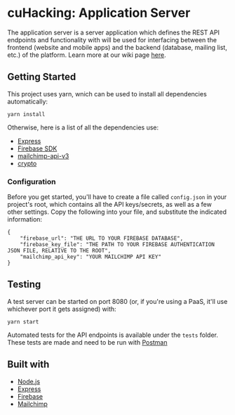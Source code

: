 # cuHacking: Application Server
The application server is a server application which defines the REST API endpoints and functionality with will be used for interfacing between the frontend (website and mobile apps) and the backend (database, mailing list, etc.) of the platform. Learn more at our wiki page [here](https://github.com/cuhacking/cuHacking-wiki/wiki/Application-Server).

## Getting Started
This project uses yarn, wnich can be used to install all dependencies automatically:

`yarn install`

Otherwise, here is a list of all the dependencies use:
* [Express](https://expressjs.com/)
* [Firebase SDK](https://firebase.google.com/docs/reference/js)
* [mailchimp-api-v3](https://www.npmjs.com/package/mailchimp-api-v3)
* [crypto](https://nodejs.org/api/crypto.html)

### Configuration
Before you get started, you'll have to create a file called `config.json` in your project's root, which contains all the API keys/secrets, as well as a few other settings. Copy the following into your file, and substitute the indicated information:

```
{
    "firebase_url": "THE URL TO YOUR FIREBASE DATABASE",
    "firebase_key_file": "THE PATH TO YOUR FIREBASE AUTHENTICATION JSON FILE, RELATIVE TO THE ROOT",
    "mailchimp_api_key": "YOUR MAILCHIMP API KEY"
}
```

## Testing
A test server can be started on port 8080 (or, if you're using a PaaS, it'll use whichever port it gets assigned) with:

`yarn start`

Automated tests for the API endpoints is available under the `tests` folder. These tests are made and need to be run with [Postman](https://github.com/cuhacking/cuHacking-wiki/wiki/Postman)


## Built with
* [Node.js](https://nodejs.org/en/)
* [Express](https://expressjs.com/)
* [Firebase](https://firebase.google.com/)
* [Mailchimp](https://mailchimp.com/)

